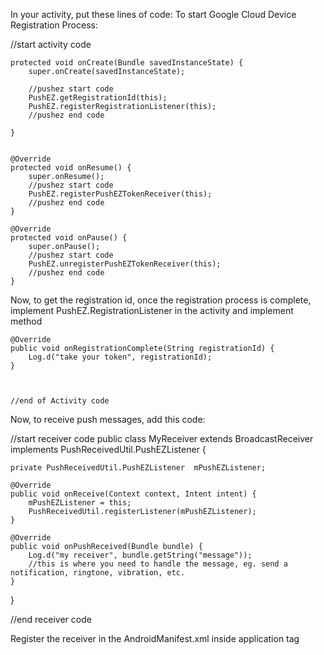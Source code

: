 In your activity, put these lines of code:
To start Google Cloud Device Registration Process:

//start activity code

    protected void onCreate(Bundle savedInstanceState) {
        super.onCreate(savedInstanceState);

        //pushez start code
        PushEZ.getRegistrationId(this);
        PushEZ.registerRegistrationListener(this);
        //pushez end code

    }


    @Override
    protected void onResume() {
        super.onResume();
        //pushez start code
        PushEZ.registerPushEZTokenReceiver(this);
        //pushez end code
    }

    @Override
    protected void onPause() {
        super.onPause();
        //pushez start code
        PushEZ.unregisterPushEZTokenReceiver(this);
        //pushez end code
    }

Now, to get the registration id, once the registration process is complete,
implement PushEZ.RegistrationListener in the activity and implement method


    @Override
    public void onRegistrationComplete(String registrationId) {
        Log.d("take your token", registrationId);
    }



    //end of Activity code


   Now, to receive push messages, add this code:

   //start receiver code
public class MyReceiver extends BroadcastReceiver implements PushReceivedUtil.PushEZListener {

    private PushReceivedUtil.PushEZListener  mPushEZListener;

    @Override
    public void onReceive(Context context, Intent intent) {
        mPushEZListener = this;
        PushReceivedUtil.registerListener(mPushEZListener);
    }

    @Override
    public void onPushReceived(Bundle bundle) {
        Log.d("my receiver", bundle.getString("message"));
        //this is where you need to handle the message, eg. send a notification, ringtone, vibration, etc.
    }
}

//end receiver code

Register the receiver in the AndroidManifest.xml inside application tag
 <receiver android:name=".MyReceiver">
            <intent-filter>
                <action android:name="com.google.android.c2dm.intent.RECEIVE" />
            </intent-filter>
        </receiver>